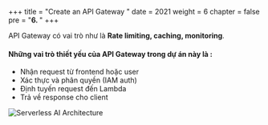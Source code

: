 +++
title = "Create an API Gateway "
date = 2021
weight = 6
chapter = false
pre = "<b>6. </b>"
+++

API Gateway có vai trò như là **Rate limiting, caching, monitoring**.

#### Những vai trò thiết yếu của API Gateway trong dự án này là :
- Nhận request từ frontend hoặc user
- Xác thực và phân quyền (IAM auth)
- Định tuyến request đến Lambda
- Trả về response cho client

  
![Serverless AI Architecture](/images/WS/Archtect.png)





